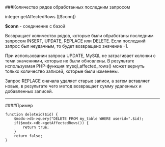###Количество рядов обработанных последним запросом

integer getAffectedRows ([$conn])

**$conn** - соединение с базой

Возвращает количество рядов, которые были обработаны последним запросом INSERT, UPDATE, REPLACE или DELETE. Если последний запрос был неудачным, то будет возвращено значение -1.

При использовании запроса UPDATE, MySQL не затрагивает колонки с теми значениями, которые не были обновлены. В результате используемая PHP-функция mysql_affected_rows() может вернуть только количество записей, которые были изменены.

Запрос REPLACE сначала удаляет старые записи, а затем вставляет новые, в результате чего метод возвращает сумму удаленных и добавленных записей.

***

####Пример

	function deleteid($id) {  
		$modx->db->query("DELETE FROM my_table WHERE userid=".$id);  
		if($modx->db->getAffectedRows()) {  
			return true;  
		}  		
		return false;  		
	}